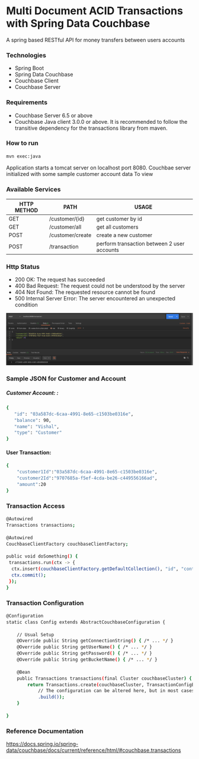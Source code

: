 # Multi Document ACID Transactions with Spring Data Couchbase

A spring based RESTful API for money transfers between users accounts

### Technologies
- Spring Boot
- Spring Data Couchbase
- Couchbase Client 
- Couchbase Server

### Requirements
- Couchbase Server 6.5 or above
- Couchbase Java client 3.0.0 or above. It is recommended to follow the transitive dependency for the transactions library from maven.

### How to run
```sh
mvn exec:java
```

Application starts a tomcat server on localhost port 8080. Couchbae server initialized with some sample customer account data To view


### Available Services

| HTTP METHOD | PATH | USAGE |
| -----------| ------ | ------ |
| GET | /customer/{id} | get customer by id | 
| GET | /customer/all | get all customers | 
| POST | /customer/create | create a new customer | 
| POST | /transaction | perform transaction between 2 user accounts | 

### Http Status
- 200 OK: The request has succeeded
- 400 Bad Request: The request could not be understood by the server 
- 404 Not Found: The requested resource cannot be found
- 500 Internal Server Error: The server encountered an unexpected condition 

![Optional Text](demo.png)

### Sample JSON for Customer and Account

##### Customer Account: : 

```sh
{
   "id": "03a587dc-6caa-4991-8e65-c1503be0316e",
   "balance": 90,
   "name": "Vishal",
   "type": "Customer"
}
```

#### User Transaction:
```sh
{
	"customer1Id":"03a587dc-6caa-4991-8e65-c1503be0316e",
	"customer2Id":"9707685a-f5ef-4cda-be26-c449556166ad",
	"amount":20
}
```
### Transaction Access
```sh
@Autowired
Transactions transactions;

@Autowired
CouchbaseClientFactory couchbaseClientFactory;

public void doSomething() {
 transactions.run(ctx -> {
  ctx.insert(couchbaseClientFactory.getDefaultCollection(), "id", "content");
  ctx.commit();
 });
}
```

### Transaction Configuration
```sh
@Configuration
static class Config extends AbstractCouchbaseConfiguration {

    // Usual Setup
    @Override public String getConnectionString() { /* ... */ }
    @Override public String getUserName() { /* ... */ }
    @Override public String getPassword() { /* ... */ }
    @Override public String getBucketName() { /* ... */ }

	@Bean
	public Transactions transactions(final Cluster couchbaseCluster) {
		return Transactions.create(couchbaseCluster, TransactionConfigBuilder.create()
			// The configuration can be altered here, but in most cases the defaults are fine.
			.build());
	}

}
```

### Reference Documentation
https://docs.spring.io/spring-data/couchbase/docs/current/reference/html/#couchbase.transactions

